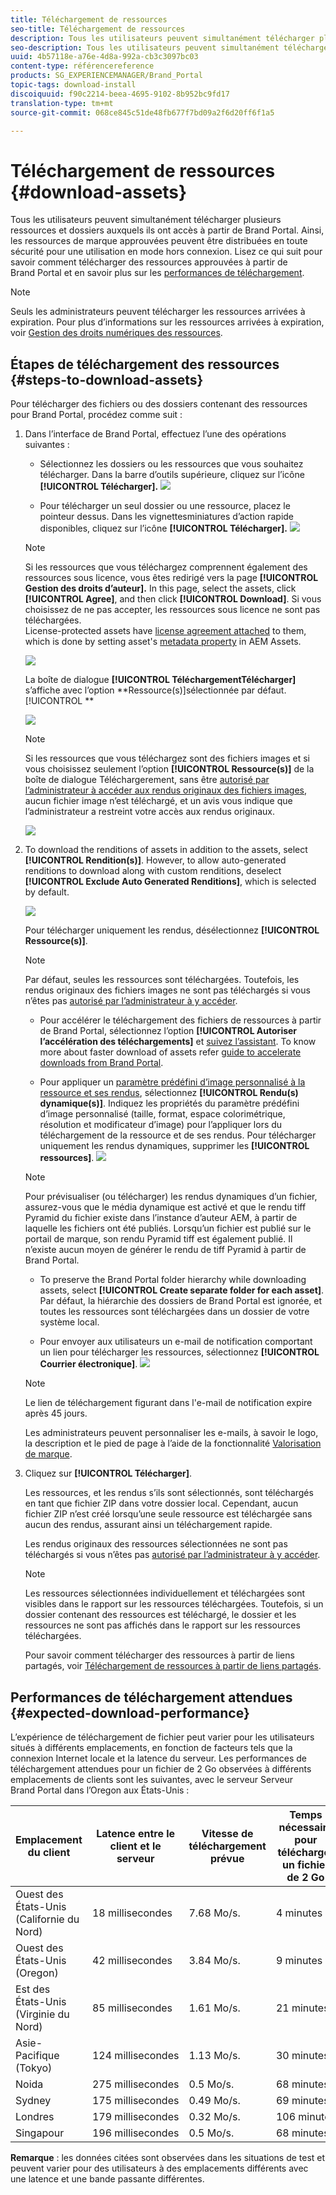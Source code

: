 ```yaml
---
title: Téléchargement de ressources
seo-title: Téléchargement de ressources
description: Tous les utilisateurs peuvent simultanément télécharger plusieurs ressources et dossiers auxquels ils ont accès. Ainsi, les ressources de marque approuvées peuvent être distribuées en toute sécurité pour une utilisation en mode hors connexion.
seo-description: Tous les utilisateurs peuvent simultanément télécharger plusieurs ressources et dossiers auxquels ils ont accès. Ainsi, les ressources de marque approuvées peuvent être distribuées en toute sécurité pour une utilisation en mode hors connexion.
uuid: 4b57118e-a76e-4d8a-992a-cb3c3097bc03
content-type: référencereference
products: SG_EXPERIENCEMANAGER/Brand_Portal
topic-tags: download-install
discoiquuid: f90c2214-beea-4695-9102-8b952bc9fd17
translation-type: tm+mt
source-git-commit: 068ce845c51de48fb677f7bd09a2f6d20ff6f1a5

---
```



# Téléchargement de ressources {#download-assets}

Tous les utilisateurs peuvent simultanément télécharger plusieurs ressources et dossiers auxquels ils ont accès à partir de Brand Portal. Ainsi, les ressources de marque approuvées peuvent être distribuées en toute sécurité pour une utilisation en mode hors connexion. Lisez ce qui suit pour savoir comment télécharger des ressources approuvées à partir de Brand Portal et en savoir plus sur les [performances de téléchargement](../using/brand-portal-download-users.md#main-pars-header).

>[!NOTE]
>
>Seuls les administrateurs peuvent télécharger les ressources arrivées à expiration. Pour plus d’informations sur les ressources arrivées à expiration, voir [Gestion des droits numériques des ressources](../using/manage-digital-rights-of-assets.md).

## Étapes de téléchargement des ressources   {#steps-to-download-assets}

Pour télécharger des fichiers ou des dossiers contenant des ressources pour Brand Portal, procédez comme suit :

1. Dans l’interface de Brand Portal, effectuez l’une des opérations suivantes :

   * Sélectionnez les dossiers ou les ressources que vous souhaitez télécharger. Dans la barre d’outils supérieure, cliquez sur l’icône **[!UICONTROL Télécharger].**
   ![](assets/downloadassets-1.png)

   * Pour télécharger un seul dossier ou une ressource, placez le pointeur dessus. Dans les vignettesminiatures d’action rapide disponibles, cliquez sur l’icône **[!UICONTROL Télécharger].**
   ![](assets/downloadsingleasset-1.png)

   >[!NOTE]
   >
   >Si les ressources que vous téléchargez comprennent également des ressources sous licence, vous êtes redirigé vers la page **[!UICONTROL Gestion des droits d’auteur].** In this page, select the assets, click **[!UICONTROL Agree]**, and then click **[!UICONTROL Download]**. Si vous choisissez de ne pas accepter, les ressources sous licence ne sont pas téléchargées.\
   >License-protected assets have [license agreement attached](https://helpx.adobe.com/experience-manager/6-5/assets/using/drm.html#DigitalRightsManagementinAssets) to them, which is done by setting asset's [metadata property](https://helpx.adobe.com/experience-manager/6-5/assets/using/drm.html#DigitalRightsManagementinAssets) in AEM Assets.

   ![](assets/licensed-asset-download-1.png)

   La boîte de dialogue **[!UICONTROL TéléchargementTélécharger]** s’affiche avec l’option **Ressource(s)]sélectionnée par défaut.[!UICONTROL **

   ![](assets/donload-assets-dialog-1.png)

   >[!NOTE]
   >
   >Si les ressources que vous téléchargez sont des fichiers images et si vous choisissez seulement l’option **[!UICONTROL Ressource(s)]** de la boîte de dialogue Téléchargerement, sans être [autorisé par l’administrateur à accéder aux rendus originaux des fichiers images](../using/brand-portal-adding-users.md#main-pars-procedure-202029708), aucun fichier image n’est téléchargé, et un avis vous indique que l’administrateur a restreint votre accès aux rendus originaux.

   ![](assets/restrictaccess-note.png)

2. To download the renditions of assets in addition to the assets, select **[!UICONTROL Rendition(s)]**. However, to allow auto-generated renditions to download along with custom renditions, deselect **[!UICONTROL Exclude Auto Generated Renditions]**, which is selected by default.

   ![](assets/exclude-auto-renditions.png)

   Pour télécharger uniquement les rendus, désélectionnez **[!UICONTROL Ressource(s)]**.

   >[!NOTE]
   >
   >Par défaut, seules les ressources sont téléchargées. Toutefois, les rendus originaux des fichiers images ne sont pas téléchargés si vous n’êtes pas [autorisé par l’administrateur à y accéder](../using/brand-portal-adding-users.md#main-pars-procedure-202029708).

   * Pour accélérer le téléchargement des fichiers de ressources à partir de Brand Portal, sélectionnez l’option **[!UICONTROL Autoriser l’accélération des téléchargements]** et [suivez l’assistant](../using/accelerated-download.md#main-pars-header-405749062). To know more about faster download of assets refer [guide to accelerate downloads from Brand Portal](../using/accelerated-download.md).

   * Pour appliquer un [paramètre prédéfini d’image personnalisé à la ressource et ses rendus](../using/brand-portal-image-presets.md#applyimagepresetswhendownloadingimages), sélectionnez **[!UICONTROL Rendu(s) dynamique(s)]**. Indiquez les propriétés du paramètre prédéfini d’image personnalisé (taille, format, espace colorimétrique, résolution et modificateur d’image) pour l’appliquer lors du téléchargement de la ressource et de ses rendus. Pour télécharger uniquement les rendus dynamiques, supprimer les **[!UICONTROL ressources]**.
   ![](assets/dynamic-renditions.png)

   >[!NOTE]
   >
   >Pour prévisualiser (ou télécharger) les rendus dynamiques d’un fichier, assurez-vous que le média dynamique est activé et que le rendu tiff Pyramid du fichier existe dans l’instance d’auteur AEM, à partir de laquelle les fichiers ont été publiés. Lorsqu’un fichier est publié sur le portail de marque, son rendu Pyramid tiff est également publié. Il n’existe aucun moyen de générer le rendu de tiff Pyramid à partir de Brand Portal.

   * To preserve the Brand Portal folder hierarchy while downloading assets, select **[!UICONTROL Create separate folder for each asset]**. Par défaut, la hiérarchie des dossiers de Brand Portal est ignorée, et toutes les ressources sont téléchargées dans un dossier de votre système local.

   * Pour envoyer aux utilisateurs un e-mail de notification comportant un lien pour télécharger les ressources, sélectionnez **[!UICONTROL Courrier électronique]**.
   ![](assets/download-link.png)

   >[!NOTE]
   >
   >Le lien de téléchargement figurant dans l'e-mail de notification expire après 45 jours.
   >
   >Les administrateurs peuvent personnaliser les e-mails, à savoir le logo, la description et le pied de page à l’aide de la fonctionnalité [Valorisation de marque](../using/brand-portal-branding.md).

3. Cliquez sur **[!UICONTROL Télécharger]**.

   Les ressources, et les rendus s’ils sont sélectionnés, sont téléchargés en tant que fichier ZIP dans votre dossier local. Cependant, aucun fichier ZIP n’est créé lorsqu’une seule ressource est téléchargée sans aucun des rendus, assurant ainsi un téléchargement rapide.

   Les rendus originaux des ressources sélectionnées ne sont pas téléchargés si vous n’êtes pas [autorisé par l’administrateur à y accéder](../using/brand-portal-adding-users.md#main-pars-procedure-202029708).

   >[!NOTE]
   >
   >Les ressources sélectionnées individuellement et téléchargées sont visibles dans le rapport sur les ressources téléchargées. Toutefois, si un dossier contenant des ressources est téléchargé, le dossier et les ressources ne sont pas affichés dans le rapport sur les ressources téléchargées.

   Pour savoir comment télécharger des ressources à partir de liens partagés, voir [Téléchargement de ressources à partir de liens partagés](../using/brand-portal-link-share.md#main-pars-header-1703469193).

## Performances de téléchargement attendues {#expected-download-performance}

L’expérience de téléchargement de fichier peut varier pour les utilisateurs situés à différents emplacements, en fonction de facteurs tels que la connexion Internet locale et la latence du serveur. Les performances de téléchargement attendues pour un fichier de 2 Go observées à différents emplacements de clients sont les suivantes, avec le serveur  Serveur Brand Portal dans l’Oregon aux États-Unis :

| Emplacement du client | Latence entre le client et le serveur | Vitesse de téléchargement prévue | Temps nécessaire pour télécharger un fichier de 2 Go |
|-------------------------|-----------------------------------|-------------------------|------------------------------------|
| Ouest des États-Unis (Californie du Nord) | 18 millisecondes | 7.68 Mo/s. | 4 minutes |
| Ouest des États-Unis (Oregon) | 42 millisecondes | 3.84 Mo/s. | 9 minutes |
| Est des États-Unis (Virginie du Nord) | 85 millisecondes | 1.61 Mo/s. | 21 minutes |
| Asie-Pacifique (Tokyo) | 124 millisecondes | 1.13 Mo/s. | 30 minutes |
| Noida | 275 millisecondes | 0.5 Mo/s. | 68 minutes |
| Sydney | 175 millisecondes | 0.49 Mo/s. | 69 minutes |
| Londres | 179 millisecondes | 0.32 Mo/s. | 106 minutes |
| Singapour | 196 millisecondes | 0.5 Mo/s. | 68 minutes |

**Remarque** : les données citées sont observées dans les situations de test et peuvent varier pour des utilisateurs à des emplacements différents avec une latence et une bande passante différentes.
